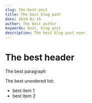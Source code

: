 ```yaml
---
slug: the-best-post
title: The best blog post
date: 2019-01-16
author: The best author
keywords: best, blog post
description: The best blog post ever.
---
```


# The best header

The best paragraph

The best unordered list:

- best item 1
- best item 2
